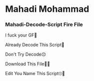# Mahadi Mohammad 

### Mahadi-Decode-Script Fire File

I fuck your GF🥵

Already Decode This Script🥳

Don't Try Decode😔

Download This File🙂😉

Edit You Name This Script🙄😬
